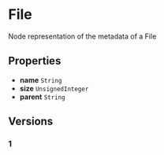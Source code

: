 # File

Node representation of the metadata of a File

## Properties

* __name__ `String`
* __size__ `UnsignedInteger`
* __parent__ `String`

## Versions

### 1